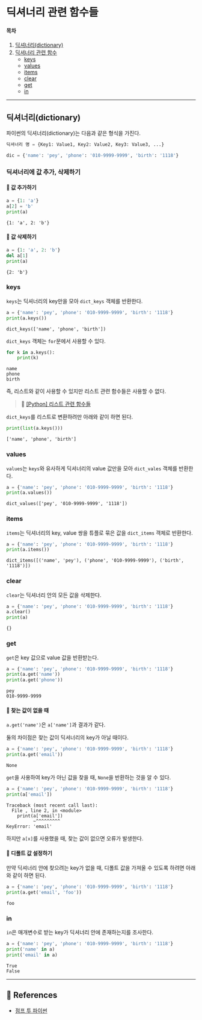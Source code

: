 # 딕셔너리 관련 함수들
#### 목차
1. [딕셔너리(dictionary)](#딕셔너리dictionary)
2. [딕셔너리 관련 함수](#딕셔너리-관련-함수들)
    - [keys](#keys)
    - [values](#values)
    - [items](#items)
    - [clear](#clear)
    - [get](#get)
    - [in](#in)

-----

## 딕셔너리(dictionary)
파이썬의 딕셔너리(dictionary)는 다음과 같은 형식을 가진다.
```python
딕셔너리 명 = {Key1: Value1, Key2: Value2, Key3: Value3, ...}
```
```python
dic = {'name': 'pey', 'phone': '010-9999-9999', 'birth': '1118'}
```

### 딕셔너리에 값 추가, 삭제하기
#### 📌 값 추가하기
```python
a = {1: 'a'}
a[2] = 'b'
print(a)
```
```
{1: 'a', 2: 'b'}
```

#### 📌 값 삭제하기
```python
a = {1: 'a', 2: 'b'}
del a[1]
print(a)
```
```
{2: 'b'}
```

### keys
`keys`는 딕셔너리의 key만을 모아 `dict_keys` 객체를 반환한다.

```python
a = {'name': 'pey', 'phone': '010-9999-9999', 'birth': '1118'}
print(a.keys())
```
```
dict_keys(['name', 'phone', 'birth'])
```

`dict_keys` 객체는 `for`문에서 사용할 수 있다.

```python
for k in a.keys():
    print(k)
```
```
name
phone
birth
```

즉, 리스트와 같이 사용할 수 있지만 리스트 관련 함수들은 사용할 수 없다.
> 📌 [[Python] 리스트 관련 함수들](https://github.com/sieunp06/TIL/blob/main/Python/Python-List.md#%EB%A6%AC%EC%8A%A4%ED%8A%B8-%EA%B4%80%EB%A0%A8-%ED%95%A8%EC%88%98%EB%93%A4)

`dict_keys`를 리스트로 변환하려만 아래와 같이 하면 된다.

```python
print(list(a.keys()))
```
```
['name', 'phone', 'birth']
```

### values
`values`는 `keys`와 유사하게 딕셔너리의 value 값만을 모아 `dict_vales` 객체를 반환한다.

```python
a = {'name': 'pey', 'phone': '010-9999-9999', 'birth': '1118'}
print(a.values())
```
```
dict_values(['pey', '010-9999-9999', '1118'])
```

### items
`items`는 딕셔너리의 key, value 쌍을 튜플로 묶은 값을 `dict_items` 객체로 반환한다.

```python
a = {'name': 'pey', 'phone': '010-9999-9999', 'birth': '1118'}
print(a.items())
```
```
dict_items([('name', 'pey'), ('phone', '010-9999-9999'), ('birth', '1118')])
```

### clear
`clear`는 딕셔너리 안의 모든 값을 삭제한다.

```python
a = {'name': 'pey', 'phone': '010-9999-9999', 'birth': '1118'}
a.clear()
print(a)
```
```
{}
```

### get
`get`은 key 값으로 value 값을 반환받는다.

```python
a = {'name': 'pey', 'phone': '010-9999-9999', 'birth': '1118'}
print(a.get('name'))
print(a.get('phone'))
```
```
pey
010-9999-9999
```

#### 📌 찾는 값이 없을 때
`a.get('name')`은 `a['name']`과 결과가 같다.

둘의 차이점은 찾는 값이 딕셔너리의 key가 아닐 때이다.

```python
a = {'name': 'pey', 'phone': '010-9999-9999', 'birth': '1118'}
print(a.get('email'))
```
```
None
```
`get`을 사용하여 key가 아닌 값을 찾을 때, `None`을 반환하는 것을 알 수 있다.

```python
a = {'name': 'pey', 'phone': '010-9999-9999', 'birth': '1118'}
print(a['email'])
```
```
Traceback (most recent call last):
  File , line 2, in <module>
    print(a['email'])
          ~^^^^^^^^^
KeyError: 'email'
```
하지만 `a[x]`를 사용했을 때, 찾는 값이 없으면 오류가 발생한다.

#### 📌 디폴트 값 설정하기
만약 딕셔너리 안에 찾으려는 key가 없을 때, 디폴트 값을 가져올 수 있도록 하려면 아래와 같이 하면 된다.

```python
a = {'name': 'pey', 'phone': '010-9999-9999', 'birth': '1118'}
print(a.get('email', 'foo'))
```
```
foo
```

### in
`in`은 매개변수로 받는 key가 딕셔너리 안에 존재하는지를 조사한다.

```python
a = {'name': 'pey', 'phone': '010-9999-9999', 'birth': '1118'}
print('name' in a)
print('email' in a)
```
```
True
False
```

-----
## 💎 References
- [점프 투 파이썬](https://wikidocs.net/16#_8)